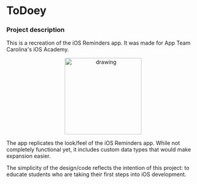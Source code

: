 # ToDoey

### Project description
This is a recreation of the iOS Reminders app. It was made for App Team Carolina's iOS Academy. 

<div style="text-align: center;">
<img src="todoey_adv.gif" alt="drawing" width="200"/>
</div>

The app replicates the look/feel of the iOS Reminders app. While not completely functional yet, it includes custom data types that would make expansion easier.

The simplicity of the design/code reflects the intention of this project: to educate students who are taking their first steps into iOS development.
